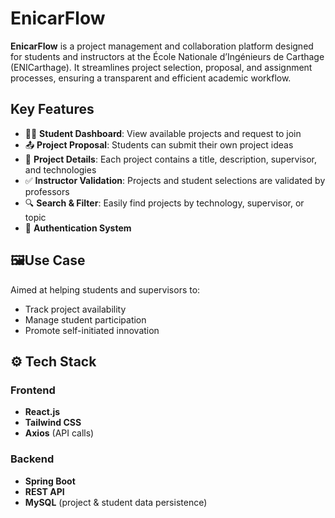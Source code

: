 # EnicarFlow

**EnicarFlow** is a project management and collaboration platform designed for students and instructors at the École Nationale d’Ingénieurs de Carthage (ENICarthage). It streamlines project selection, proposal, and assignment processes, ensuring a transparent and efficient academic workflow.

## Key Features

- 🧑‍🎓 **Student Dashboard**: View available projects and request to join
- 📤 **Project Proposal**: Students can submit their own project ideas
- 📃 **Project Details**: Each project contains a title, description, supervisor, and technologies
- ✅ **Instructor Validation**: Projects and student selections are validated by professors
- 🔍 **Search & Filter**: Easily find projects by technology, supervisor, or topic
- 🔐 **Authentication System** 

## 🖼Use Case

Aimed at helping students and supervisors to:

- Track project availability
- Manage student participation
- Promote self-initiated innovation

## ⚙️ Tech Stack

### Frontend
- **React.js**
- **Tailwind CSS**
- **Axios** (API calls)

### Backend
- **Spring Boot**
- **REST API**
- **MySQL** (project & student data persistence)
